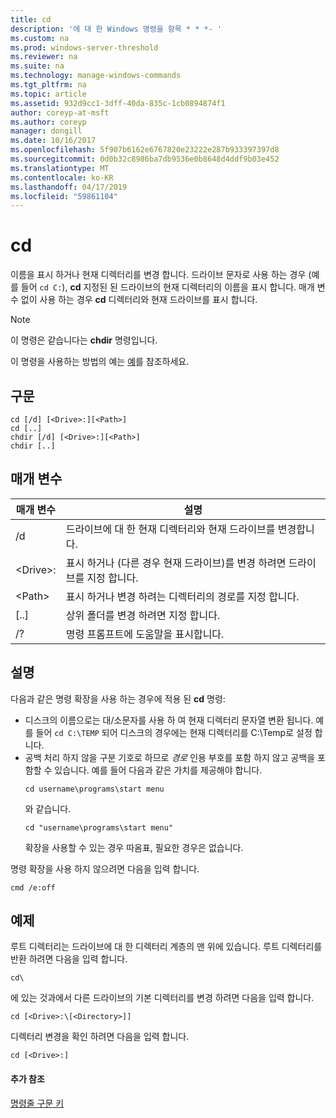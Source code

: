```yaml
---
title: cd
description: '에 대 한 Windows 명령을 항목 * * *- '
ms.custom: na
ms.prod: windows-server-threshold
ms.reviewer: na
ms.suite: na
ms.technology: manage-windows-commands
ms.tgt_pltfrm: na
ms.topic: article
ms.assetid: 932d9cc1-3dff-40da-835c-1cb0894874f1
author: coreyp-at-msft
ms.author: coreyp
manager: dongill
ms.date: 10/16/2017
ms.openlocfilehash: 5f907b6162e6767820e23222e287b933397397d8
ms.sourcegitcommit: 0d0b32c8986ba7db9536e0b8648d4ddf9b03e452
ms.translationtype: MT
ms.contentlocale: ko-KR
ms.lasthandoff: 04/17/2019
ms.locfileid: "59861104"
---
```

# <a name="cd"></a>cd



이름을 표시 하거나 현재 디렉터리를 변경 합니다. 드라이브 문자로 사용 하는 경우 (예를 들어 `cd C:`), **cd** 지정된 된 드라이브의 현재 디렉터리의 이름을 표시 합니다. 매개 변수 없이 사용 하는 경우 **cd** 디렉터리와 현재 드라이브를 표시 합니다.

> [!NOTE]
> 이 명령은 같습니다는 **chdir** 명령입니다.

이 명령을 사용하는 방법의 예는 [예](#BKMK_examples)를 참조하세요.

## <a name="syntax"></a>구문

```
cd [/d] [<Drive>:][<Path>]
cd [..]
chdir [/d] [<Drive>:][<Path>]
chdir [..]
```

## <a name="parameters"></a>매개 변수

|매개 변수|설명|
|---------|-----------|
|/d|드라이브에 대 한 현재 디렉터리와 현재 드라이브를 변경합니다.|
|\<Drive>:|표시 하거나 (다른 경우 현재 드라이브)를 변경 하려면 드라이브를 지정 합니다.|
|\<Path>|표시 하거나 변경 하려는 디렉터리의 경로를 지정 합니다.|
|[..]|상위 폴더를 변경 하려면 지정 합니다.|
|/?|명령 프롬프트에 도움말을 표시합니다.|

## <a name="remarks"></a>설명

다음과 같은 명령 확장을 사용 하는 경우에 적용 된 **cd** 명령:
-   디스크의 이름으로는 대/소문자를 사용 하 여 현재 디렉터리 문자열 변환 됩니다. 예를 들어 `cd C:\TEMP` 되어 디스크의 경우에는 현재 디렉터리를 C:\Temp로 설정 합니다.
-   공백 처리 하지 않을 구분 기호로 하므로 *경로* 인용 부호를 포함 하지 않고 공백을 포함할 수 있습니다. 예를 들어 다음과 같은 가치를 제공해야 합니다.  
    ```
    cd username\programs\start menu
    ```  
    와 같습니다.  
    ```
    cd "username\programs\start menu"
    ```  
    확장을 사용할 수 있는 경우 따옴표, 필요한 경우은 없습니다.

명령 확장을 사용 하지 않으려면 다음을 입력 합니다.
```
cmd /e:off
```

## <a name="BKMK_examples"></a>예제

루트 디렉터리는 드라이브에 대 한 디렉터리 계층의 맨 위에 있습니다. 루트 디렉터리를 반환 하려면 다음을 입력 합니다.
```
cd\
```
에 있는 것과에서 다른 드라이브의 기본 디렉터리를 변경 하려면 다음을 입력 합니다.
```
cd [<Drive>:\[<Directory>]]
```
디렉터리 변경을 확인 하려면 다음을 입력 합니다.
```
cd [<Drive>:]
```

#### <a name="additional-references"></a>추가 참조

[명령줄 구문 키](command-line-syntax-key.md)